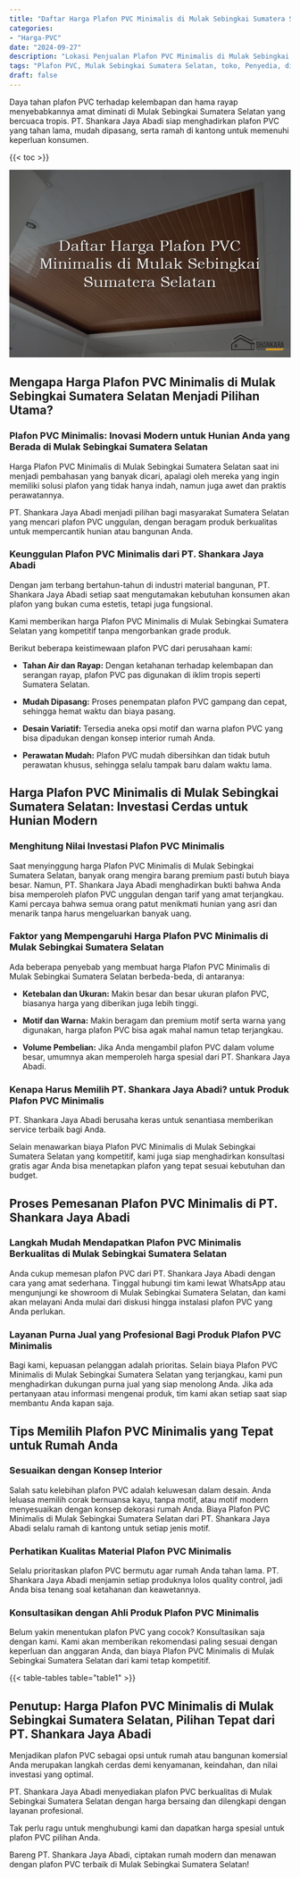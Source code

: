 ```yaml
---
title: "Daftar Harga Plafon PVC Minimalis di Mulak Sebingkai Sumatera Selatan"
categories: 
- "Harga-PVC"
date: "2024-09-27"
description: "Lokasi Penjualan Plafon PVC Minimalis di Mulak Sebingkai Sumatera Selatan untuk tempat tinggal, office, dan toko. Material unggulan, variasi motif, variasi warna menarik, beserta jasa pemasangan ditangani oleh teknisi profesional dan jaminan resmi!|Layanan penyediaan Plafon PVC Minimalis di Mulak Sebingkai Sumatera Selatan bagi keperluan rumah, office, maupun gerai, beserta panel unggulan dan pemasangan oleh teknisi berpengalaman dan jaminan resmi.|Alternatif Plafon PVC Minimalis di Mulak Sebingkai Sumatera Selatan yang andal untuk rumah, kantor, dan toko, dengan material berkualitas dan instalasi dikerjakan oleh tim berpengalaman dan jaminan resmi.|Penyediaan Plafon PVC Minimalis di Mulak Sebingkai Sumatera Selatan untuk hunian, office, dan gerai, beserta panel terbaik dan pemasangan dikerjakan oleh tenaga ahli profesional, lengkap beserta garansi resmi.}"
tags: "Plafon PVC, Mulak Sebingkai Sumatera Selatan, toko, Penyedia, distributor"
draft: false
---
```


Daya tahan plafon PVC terhadap kelembapan dan hama rayap menyebabkannya amat diminati di Mulak Sebingkai Sumatera Selatan yang bercuaca tropis. PT. Shankara Jaya Abadi siap menghadirkan plafon PVC yang tahan lama, mudah dipasang, serta ramah di kantong untuk memenuhi keperluan konsumen.

{{< toc >}}

![Daftar Harga Plafon PVC Minimalis di Mulak Sebingkai Sumatera Selatan](/images/Harga-PVC/Daftar-Harga-Plafon-PVC-Minimalis-di-Mulak-Sebingkai-Sumatera-Selatan.png)


## Mengapa Harga Plafon PVC Minimalis di Mulak Sebingkai Sumatera Selatan Menjadi Pilihan Utama?

### Plafon PVC Minimalis: Inovasi Modern untuk Hunian Anda yang Berada di Mulak Sebingkai Sumatera Selatan

Harga Plafon PVC Minimalis di Mulak Sebingkai Sumatera Selatan saat ini menjadi pembahasan yang banyak dicari, apalagi oleh mereka yang ingin memiliki solusi plafon yang tidak hanya indah, namun juga awet dan praktis perawatannya.

PT. Shankara Jaya Abadi menjadi pilihan bagi masyarakat Sumatera Selatan yang mencari plafon PVC unggulan, dengan beragam produk berkualitas untuk mempercantik hunian atau bangunan Anda.

### Keunggulan Plafon PVC Minimalis dari PT. Shankara Jaya Abadi

Dengan jam terbang bertahun-tahun di industri material bangunan, PT. Shankara Jaya Abadi setiap saat mengutamakan kebutuhan konsumen akan plafon yang bukan cuma estetis, tetapi juga fungsional.

Kami memberikan harga Plafon PVC Minimalis di Mulak Sebingkai Sumatera Selatan yang kompetitif tanpa mengorbankan grade produk.

Berikut beberapa keistimewaan plafon PVC dari perusahaan kami:

- **Tahan Air dan Rayap:** Dengan ketahanan terhadap kelembapan dan serangan rayap, plafon PVC pas digunakan di iklim tropis seperti Sumatera Selatan.

- **Mudah Dipasang:** Proses penempatan plafon PVC gampang dan cepat, sehingga hemat waktu dan biaya pasang.

- **Desain Variatif:** Tersedia aneka opsi motif dan warna plafon PVC yang bisa dipadukan dengan konsep interior rumah Anda.

- **Perawatan Mudah:** Plafon PVC mudah dibersihkan dan tidak butuh perawatan khusus, sehingga selalu tampak baru dalam waktu lama.

## Harga Plafon PVC Minimalis di Mulak Sebingkai Sumatera Selatan: Investasi Cerdas untuk Hunian Modern

### Menghitung Nilai Investasi Plafon PVC Minimalis

Saat menyinggung harga Plafon PVC Minimalis di Mulak Sebingkai Sumatera Selatan, banyak orang mengira barang premium pasti butuh biaya besar. Namun, PT. Shankara Jaya Abadi menghadirkan bukti bahwa Anda bisa memperoleh plafon PVC unggulan dengan tarif yang amat terjangkau. Kami percaya bahwa semua orang patut menikmati hunian yang asri dan menarik tanpa harus mengeluarkan banyak uang.

### Faktor yang Mempengaruhi Harga Plafon PVC Minimalis di Mulak Sebingkai Sumatera Selatan

Ada beberapa penyebab yang membuat harga Plafon PVC Minimalis di Mulak Sebingkai Sumatera Selatan berbeda-beda, di antaranya:

- **Ketebalan dan Ukuran:** Makin besar dan besar ukuran plafon PVC, biasanya harga yang diberikan juga lebih tinggi.

- **Motif dan Warna:** Makin beragam dan premium motif serta warna yang digunakan, harga plafon PVC bisa agak mahal namun tetap terjangkau.

- **Volume Pembelian:** Jika Anda mengambil plafon PVC dalam volume besar, umumnya akan memperoleh harga spesial dari PT. Shankara Jaya Abadi.

### Kenapa Harus Memilih PT. Shankara Jaya Abadi? untuk Produk Plafon PVC Minimalis

PT. Shankara Jaya Abadi berusaha keras untuk senantiasa memberikan service terbaik bagi Anda.

Selain menawarkan biaya Plafon PVC Minimalis di Mulak Sebingkai Sumatera Selatan yang kompetitif, kami juga siap menghadirkan konsultasi gratis agar Anda bisa menetapkan plafon yang tepat sesuai kebutuhan dan budget.

## Proses Pemesanan Plafon PVC Minimalis di PT. Shankara Jaya Abadi

### Langkah Mudah Mendapatkan Plafon PVC Minimalis Berkualitas di Mulak Sebingkai Sumatera Selatan

Anda cukup memesan plafon PVC dari PT. Shankara Jaya Abadi dengan cara yang amat sederhana. Tinggal hubungi tim kami lewat WhatsApp atau mengunjungi ke showroom di Mulak Sebingkai Sumatera Selatan, dan kami akan melayani Anda mulai dari diskusi hingga instalasi plafon PVC yang Anda perlukan.

### Layanan Purna Jual yang Profesional Bagi Produk Plafon PVC Minimalis

Bagi kami, kepuasan pelanggan adalah prioritas. Selain biaya Plafon PVC Minimalis di Mulak Sebingkai Sumatera Selatan yang terjangkau, kami pun menghadirkan dukungan purna jual yang siap menolong Anda. Jika ada pertanyaan atau informasi mengenai produk, tim kami akan setiap saat siap membantu Anda kapan saja.

## Tips Memilih Plafon PVC Minimalis yang Tepat untuk Rumah Anda

### Sesuaikan dengan Konsep Interior

Salah satu kelebihan plafon PVC adalah keluwesan dalam desain. Anda leluasa memilih corak bernuansa kayu, tanpa motif, atau motif modern menyesuaikan dengan konsep dekorasi rumah Anda. Biaya Plafon PVC Minimalis di Mulak Sebingkai Sumatera Selatan dari PT. Shankara Jaya Abadi selalu ramah di kantong untuk setiap jenis motif.

### Perhatikan Kualitas Material Plafon PVC Minimalis

Selalu prioritaskan plafon PVC bermutu agar rumah Anda tahan lama. PT. Shankara Jaya Abadi menjamin setiap produknya lolos quality control, jadi Anda bisa tenang soal ketahanan dan keawetannya.

### Konsultasikan dengan Ahli Produk Plafon PVC Minimalis

Belum yakin menentukan plafon PVC yang cocok? Konsultasikan saja dengan kami. Kami akan memberikan rekomendasi paling sesuai dengan keperluan dan anggaran Anda, dan biaya Plafon PVC Minimalis di Mulak Sebingkai Sumatera Selatan dari kami tetap kompetitif.

{{< table-tables table="table1" >}}

## Penutup: Harga Plafon PVC Minimalis di Mulak Sebingkai Sumatera Selatan, Pilihan Tepat dari PT. Shankara Jaya Abadi

Menjadikan plafon PVC sebagai opsi untuk rumah atau bangunan komersial Anda merupakan langkah cerdas demi kenyamanan, keindahan, dan nilai investasi yang optimal.

PT. Shankara Jaya Abadi menyediakan plafon PVC berkualitas di Mulak Sebingkai Sumatera Selatan dengan harga bersaing dan dilengkapi dengan layanan profesional.

Tak perlu ragu untuk menghubungi kami dan dapatkan harga spesial untuk plafon PVC pilihan Anda.

Bareng PT. Shankara Jaya Abadi, ciptakan rumah modern dan menawan dengan plafon PVC terbaik di Mulak Sebingkai Sumatera Selatan!